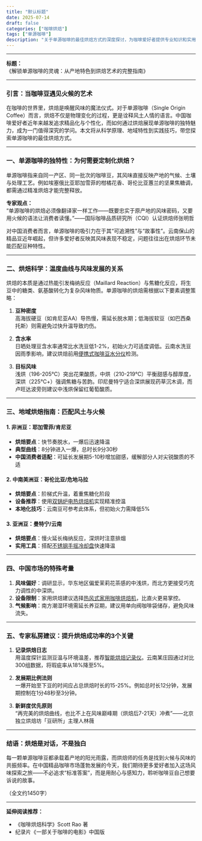 ```yaml
---
title: "默认标题"
date: 2025-07-14
draft: false
categories: ["咖啡烘焙"]
tags: ["单源咖啡"]
description: "关于单源咖啡的最佳烘焙方式的深度探讨，为咖啡爱好者提供专业知识和实用指南。"
---
```


---
**标题：**  
《解锁单源咖啡的灵魂：从产地特色到烘焙艺术的完整指南》

---

### 引言：当咖啡豆遇见火候的艺术  
在咖啡的世界里，烘焙是唤醒风味的魔法仪式。对于单源咖啡（Single Origin Coffee）而言，烘焙不仅是物理变化的过程，更是诠释风土人情的语言。中国咖啡爱好者近年来越发追求精品化与个性化，而如何通过烘焙展现单源咖啡的独特魅力，成为一门值得深究的学问。本文将从科学原理、地域特性到实践技巧，带您探索单源咖啡的最佳烘焙方式。

---

### 一、单源咖啡的独特性：为何需要定制化烘焙？  
单源咖啡指来自同一产区、同一批次的咖啡豆，其风味直接反映产地的气候、土壤与处理工艺。例如埃塞俄比亚耶加雪菲的柑橘花香、哥伦比亚蕙兰的坚果焦糖调，都需通过精准烘焙才能完整释放。  

**专家观点：**  
“单源咖啡的烘焙必须像翻译家一样工作——既要忠实于原产地的风味密码，又要用火候的语法让消费者读懂。”——国际咖啡品质研究所（CQI）认证烘焙师张明哲  

对中国消费者而言，单源咖啡的吸引力在于其“可追溯性”与“故事性”。云南保山的精品豆近年崛起，但许多爱好者反映其风味表现不稳定，问题往往出在烘焙环节未能匹配豆种特性。

---

### 二、烘焙科学：温度曲线与风味发展的关系  
烘焙的本质是通过热能引发梅纳反应（Maillard Reaction）与焦糖化反应，将生豆中的糖类、氨基酸转化为复杂风味物质。单源咖啡的烘焙需根据以下要素调整策略：  

1. **豆种密度**  
高海拔硬豆（如肯尼亚AA）导热慢，需延长脱水期；低海拔软豆（如巴西桑托斯）则需避免过快升温导致灼伤。  

2. **含水率**  
日晒处理豆含水率通常比水洗豆低1-2%，初始火力可适度调低。云南水洗豆因雨季影响，建议烘焙前用[便携式咖啡豆水分仪](https://www.amazon.com/s?k=%E4%BE%BF%E6%90%BA%E5%BC%8F%E5%92%96%E5%95%A1%E8%B1%86%E6%B0%B4%E5%88%86%E4%BB%AA&tag=coffeeprism-20)检测。  

3. **目标风味**  
浅烘（196-205℃）突出花果酸质，中烘（210-219℃）平衡甜感与醇厚度，深烘（225℃+）强调焦糖与苦韵。印尼曼特宁适合深烘展现药草沉木调，而卢旺达波旁则建议中浅烘保留红葡萄酸质。  

---

### 三、地域烘焙指南：匹配风土与火候  
#### 1. 非洲豆：耶加雪菲/肯尼亚  
- **烘焙要点**：快节奏脱水，一爆后迅速降温  
- **典型曲线**：8分钟进入一爆，总时长9分30秒  
- **中国消费者适配**：可延长发展期5-10秒增加甜感，缓解部分人对尖锐酸质的不适  

#### 2. 中南美洲豆：哥伦比亚/危地马拉  
- **烘焙要点**：阶梯式升温，着重焦糖化阶段  
- **设备推荐**：使用[双锅炉电热烘焙机](https://www.amazon.com/s?k=%E5%8F%8C%E9%94%85%E7%82%89%E7%94%B5%E7%83%AD%E7%83%98%E7%84%99%E6%9C%BA&tag=coffeeprism-20)实现精准控温  
- **本地化技巧**：云南豆可参考此体系，但初始火力需降低5%  

#### 3. 亚洲豆：曼特宁/云南  
- **烘焙要点**：慢火延长梅纳反应，深烘时注意排烟  
- **实用工具**：搭配[不锈钢手摇冷却盘](https://www.amazon.com/s?k=%E4%B8%8D%E9%94%88%E9%92%A2%E6%89%8B%E6%91%87%E5%86%B7%E5%8D%B4%E7%9B%98&tag=coffeeprism-20)快速降温  

---

### 四、中国市场的特殊考量  
1. **风味偏好**：调研显示，华东地区偏爱茉莉花茶感的中浅烘，而北方更接受巧克力调性的中深烘。  
2. **设备限制**：家用烘焙建议选择[热风式家用咖啡烘焙机](https://www.amazon.com/s?k=%E7%83%AD%E9%A3%8E%E5%BC%8F%E5%AE%B6%E7%94%A8%E5%92%96%E5%95%A1%E7%83%98%E7%84%99%E6%9C%BA&tag=coffeeprism-20)，比直火更易掌控。  
3. **气候影响**：南方潮湿环境需延长养豆期，建议用单向阀咖啡袋储存，避免风味流失。  

---

### 五、专家私房建议：提升烘焙成功率的3个关键  
1. **记录烘焙日志**  
用温度探针监测豆温与环境温差，推荐[智能烘焙记录仪](https://www.amazon.com/s?k=%E6%99%BA%E8%83%BD%E7%83%98%E7%84%99%E8%AE%B0%E5%BD%95%E4%BB%AA&tag=coffeeprism-20)。云南某庄园通过对比300组数据，将瑕疵率从18%降至5%。  

2. **发展期比例法则**  
一爆开始至下豆的时间应占总烘焙时长的15-25%。例如总时长12分钟，发展期控制在1分48秒至3分钟。  

3. **新鲜度优先原则**  
“再完美的烘焙曲线，也比不上在风味巅峰期（烘焙后7-21天）冲煮”——北京独立烘焙坊「豆研所」主理人林薇  

---

### 结语：烘焙是对话，不是独白  
每一颗单源咖啡豆都承载着产地的阳光雨露，而烘焙师的任务是找到火候与风味的共振频率。在中国精品咖啡市场蓬勃发展的今天，我们期待更多爱好者加入这场风味探索之旅——不必追求“标准答案”，而是用耐心与感知力，聆听咖啡豆自己想要诉说的故事。  

（全文约1450字）  

--- 
**延伸阅读推荐：**  
- 《咖啡烘焙科学》Scott Rao 著  
- 纪录片《一部关于咖啡的电影》中国版